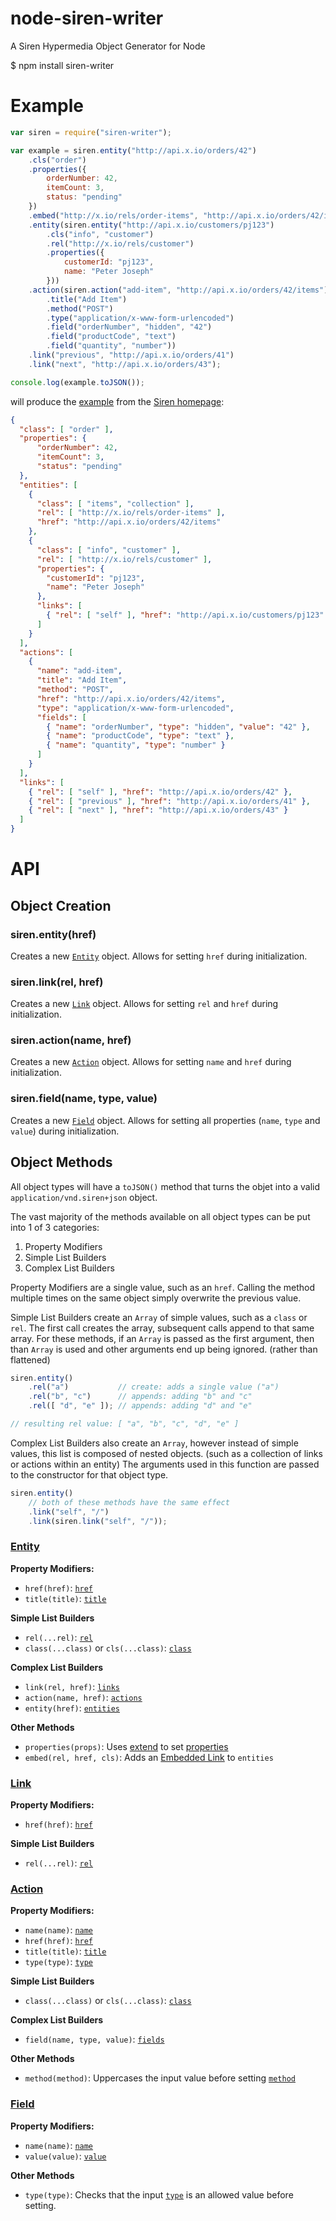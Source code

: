 node-siren-writer
=================

A Siren Hypermedia Object Generator for Node

   $ npm install siren-writer

# Example

````javascript
var siren = require("siren-writer");

var example = siren.entity("http://api.x.io/orders/42")
    .cls("order")
    .properties({
        orderNumber: 42,
        itemCount: 3,
        status: "pending"
    })
    .embed("http://x.io/rels/order-items", "http://api.x.io/orders/42/items", [ "items", "collection" ])
    .entity(siren.entity("http://api.x.io/customers/pj123")
        .cls("info", "customer")
        .rel("http://x.io/rels/customer")
        .properties({
            customerId: "pj123",
            name: "Peter Joseph"
        }))
    .action(siren.action("add-item", "http://api.x.io/orders/42/items")
        .title("Add Item")
        .method("POST")
        .type("application/x-www-form-urlencoded")
        .field("orderNumber", "hidden", "42")
        .field("productCode", "text")
        .field("quantity", "number"))
    .link("previous", "http://api.x.io/orders/41")
    .link("next", "http://api.x.io/orders/43");

console.log(example.toJSON());
````

will produce the [example](https://github.com/kevinswiber/siren#example) from
the [Siren homepage](https://github.com/kevinswiber/siren):

````json
{
  "class": [ "order" ],
  "properties": {
      "orderNumber": 42,
      "itemCount": 3,
      "status": "pending"
  },
  "entities": [
    {
      "class": [ "items", "collection" ],
      "rel": [ "http://x.io/rels/order-items" ],
      "href": "http://api.x.io/orders/42/items"
    },
    {
      "class": [ "info", "customer" ],
      "rel": [ "http://x.io/rels/customer" ],
      "properties": {
        "customerId": "pj123",
        "name": "Peter Joseph"
      },
      "links": [
        { "rel": [ "self" ], "href": "http://api.x.io/customers/pj123" }
      ]
    }
  ],
  "actions": [
    {
      "name": "add-item",
      "title": "Add Item",
      "method": "POST",
      "href": "http://api.x.io/orders/42/items",
      "type": "application/x-www-form-urlencoded",
      "fields": [
        { "name": "orderNumber", "type": "hidden", "value": "42" },
        { "name": "productCode", "type": "text" },
        { "name": "quantity", "type": "number" }
      ]
    }
  ],
  "links": [
    { "rel": [ "self" ], "href": "http://api.x.io/orders/42" },
    { "rel": [ "previous" ], "href": "http://api.x.io/orders/41" },
    { "rel": [ "next" ], "href": "http://api.x.io/orders/43" }
  ]
}
````


# API

## Object Creation

### siren.entity(href)

Creates a new [`Entity`](https://github.com/kevinswiber/siren#entity) object.
Allows for setting `href` during initialization.

### siren.link(rel, href)

Creates a new [`Link`](https://github.com/kevinswiber/siren#links-1) object.
Allows for setting `rel` and `href` during initialization.

### siren.action(name, href)

Creates a new [`Action`](https://github.com/kevinswiber/siren#actions-1) object.
Allows for setting `name` and `href` during initialization.

### siren.field(name, type, value)

Creates a new [`Field`](https://github.com/kevinswiber/siren#fields-1) object.
Allows for setting all properties (`name`, `type` and `value`) during
initialization.


## Object Methods

All object types will have a `toJSON()` method that turns the objet into a
valid `application/vnd.siren+json` object.

The vast majority of the methods available on all object types can be put into
1 of 3 categories:

 1. Property Modifiers
 2. Simple List Builders
 3. Complex List Builders

Property Modifiers are a single value, such as an `href`. Calling the method
multiple times on the same object simply overwrite the previous value.

Simple List Builders create an `Array` of simple values, such as a `class`
or `rel`. The first call creates the array, subsequent calls append to that
same array. For these methods, if an `Array` is passed as the first argument,
then than `Array` is used and other arguments end up being ignored. (rather
than flattened)

````javascript
siren.entity()
    .rel("a")           // create: adds a single value ("a")
    .rel("b", "c")      // appends: adding "b" and "c"
    .rel([ "d", "e" ]); // appends: adding "d" and "e"

// resulting rel value: [ "a", "b", "c", "d", "e" ]
````

Complex List Builders also create an `Array`, however instead of simple values,
this list is composed of nested objects. (such as a collection of links or
actions within an entity) The arguments used in this function are passed to the
constructor for that object type.

````javascript
siren.entity()
    // both of these methods have the same effect
    .link("self", "/")
    .link(siren.link("self", "/"));
````

### [Entity](https://github.com/kevinswiber/siren#entities)

**Property Modifiers:**

 * `href(href)`: [`href`](https://github.com/kevinswiber/siren#href)
 * `title(title)`: [`title`](https://github.com/kevinswiber/siren#title)

**Simple List Builders**

 * `rel(...rel)`: [`rel`](https://github.com/kevinswiber/siren#rel)
 * `class(...class)` or `cls(...class)`: [`class`](https://github.com/kevinswiber/siren#class-1)

**Complex List Builders**

 * `link(rel, href)`: [`links`](https://github.com/kevinswiber/siren#links)
 * `action(name, href)`: [`actions`](https://github.com/kevinswiber/siren#actions)
 * `entity(href)`: [`entities`](https://github.com/kevinswiber/siren#entities-1)

**Other Methods**

 * `properties(props)`: Uses [extend](https://npmjs.org/package/extend) to set [properties](https://github.com/kevinswiber/siren#properties)
 * `embed(rel, href, cls)`: Adds an [Embedded Link](https://github.com/kevinswiber/siren#embedded-link) to `entities`


### [Link](https://github.com/kevinswiber/siren#links-1)

**Property Modifiers:**

 * `href(href)`: [`href`](https://github.com/kevinswiber/siren#href-1)

**Simple List Builders**

 * `rel(...rel)`: [`rel`](https://github.com/kevinswiber/siren#rel-1)


### [Action](https://github.com/kevinswiber/siren#actions-1)

**Property Modifiers:**

 * `name(name)`: [`name`](https://github.com/kevinswiber/siren#name)
 * `href(href)`: [`href`](https://github.com/kevinswiber/siren#href-2)
 * `title(title)`: [`title`](https://github.com/kevinswiber/siren#title-1)
 * `type(type)`: [`type`](https://github.com/kevinswiber/siren#type)

**Simple List Builders**

 * `class(...class)` or `cls(...class)`: [`class`](https://github.com/kevinswiber/siren#class-2)

**Complex List Builders**

 * `field(name, type, value)`: [`fields`](https://github.com/kevinswiber/siren#fields)

**Other Methods**

 * `method(method)`: Uppercases the input value before setting [`method`](https://github.com/kevinswiber/siren#method)


### [Field](https://github.com/kevinswiber/siren#fields-1)

**Property Modifiers:**

 * `name(name)`: [`name`](https://github.com/kevinswiber/siren#name-1)
 * `value(value)`: [`value`](https://github.com/kevinswiber/siren#value)

**Other Methods**

 * `type(type)`: Checks that the input [`type`](https://github.com/kevinswiber/siren#type-1) is an allowed value before setting.
